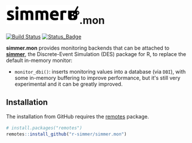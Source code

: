 # <img src="https://raw.githubusercontent.com/r-simmer/r-simmer.github.io/master/images/simmer-logo.png" alt="simmer" width="200" />.mon

[![Build Status](https://travis-ci.org/r-simmer/simmer.mon.svg?branch=master)](https://travis-ci.org/r-simmer/simmer.mon)
[![Status\_Badge](https://img.shields.io/badge/lifecycle-experimental-orange.svg)](https://www.tidyverse.org/lifecycle/#experimental)

**simmer.mon** provides monitoring backends that can be attached to [**simmer**](http://r-simmer.org), the Discrete-Event Simulation (DES) package for R, to replace the default in-memory monitor:

- `monitor_dbi()`: inserts monitoring values into a database (via `DBI`), with some in-memory buffering to improve performance, but it's still very experimental and it can be greatly improved.

## Installation

The installation from GitHub requires the [remotes](https://cran.r-project.org/package=remotes) package.

``` r
# install.packages("remotes")
remotes::install_github("r-simmer/simmer.mon")
```
